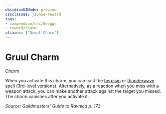 ```yaml
---
obsidianUIMode: preview
cssclasses: json5e-reward
tags:
- compendium/src/5e/ggr
- reward/charm
aliases: ["Gruul Charm"]
---
```

# Gruul Charm
*Charm*  

When you activate this charm, you can cast the [heroism](heroism.md) or [thunderwave](thunderwave.md) spell (3rd-level versions). Alternatively, as a reaction when you miss with a weapon attack, you can make another attack against the target you missed. The charm vanishes after you activate it.

*Source: Guildmasters' Guide to Ravnica p. 173*